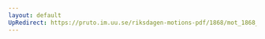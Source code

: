 ```yaml
---
layout: default
UpRedirect: https://pruto.im.uu.se/riksdagen-motions-pdf/1868/mot_1868__ak__17/mot_1868__ak__17-002.pdf
---
```

